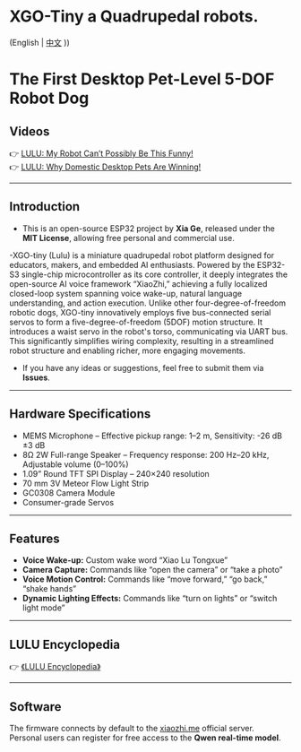 # XGO-Tiny a Quadrupedal robots.

(English | [中文](README.md) ))

# The First Desktop Pet-Level 5-DOF Robot Dog

## Videos

👉 [LULU: My Robot Can’t Possibly Be This Funny!](https://www.bilibili.com/video/BV1nqa8zHEqR)  
👉 [LULU: Why Domestic Desktop Pets Are Winning!](https://www.bilibili.com/video/BV1zctqzsEAa)

---

## Introduction

- This is an open-source ESP32 project by **Xia Ge**, released under the **MIT License**, allowing free personal and commercial use.  

-XGO-tiny (Lulu) is a miniature quadrupedal robot platform designed for educators, makers, and embedded AI enthusiasts. Powered by the ESP32-S3 single-chip microcontroller as its core controller, it deeply integrates the open-source AI voice framework “XiaoZhi,” achieving a fully localized closed-loop system spanning voice wake-up, natural language understanding, and action execution. Unlike other four-degree-of-freedom robotic dogs, XGO-tiny innovatively employs five bus-connected serial servos to form a five-degree-of-freedom (5DOF) motion structure. It introduces a waist servo in the robot's torso, communicating via UART bus. This significantly simplifies wiring complexity, resulting in a streamlined robot structure and enabling richer, more engaging movements.

- If you have any ideas or suggestions, feel free to submit them via **Issues**.

---

## Hardware Specifications

- MEMS Microphone – Effective pickup range: 1–2 m, Sensitivity: -26 dB ±3 dB  
- 8Ω 2W Full-range Speaker – Frequency response: 200 Hz–20 kHz, Adjustable volume (0–100%)  
- 1.09” Round TFT SPI Display – 240×240 resolution  
- 70 mm 3V Meteor Flow Light Strip  
- GC0308 Camera Module  
- Consumer-grade Servos  

---

## Features

- **Voice Wake-up:** Custom wake word “Xiao Lu Tongxue”  
- **Camera Capture:** Commands like “open the camera” or “take a photo”  
- **Voice Motion Control:** Commands like “move forward,” “go back,” “shake hands”  
- **Dynamic Lighting Effects:** Commands like “turn on lights” or “switch light mode”  

---

## LULU Encyclopedia

👉 [《LULU Encyclopedia》](https://www.yuque.com/luwudynamics/pet/oytelbareyl97xgd)

---

## Software

The firmware connects by default to the [xiaozhi.me](https://xiaozhi.me) official server.  
Personal users can register for free access to the **Qwen real-time model**.



